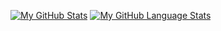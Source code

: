 [![My GitHub Stats](https://github-readme-stats.vercel.app/api/?username=lochdeve&count_private=true&theme=dark&showicons=true)]()
[![My GitHub Language Stats](https://github-readme-stats.vercel.app/api/top-langs/?username=lochdeve&langs_count=8&theme=dark&layout=compact&show_icons=true)]()


<!--
**lochdeve/lochdeve** is a ✨ _special_ ✨ repository because its `README.md` (this file) appears on your GitHub profile.

Here are some ideas to get you started:

- 🔭 I’m currently working on ...
- 🌱 I’m currently learning ...
- 👯 I’m looking to collaborate on ...
- 🤔 I’m looking for help with ...
- 💬 Ask me about ...
- 📫 How to reach me: ...
- 😄 Pronouns: ...
- ⚡ Fun fact: ...
-->
